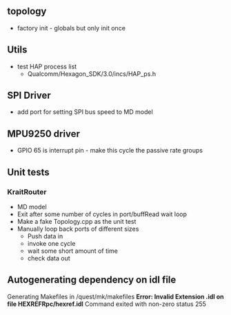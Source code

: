 ## topology
- factory init - globals but only init once

## Utils
- test HAP process list
    - Qualcomm/Hexagon_SDK/3.0/incs/HAP_ps.h

## SPI Driver
- add port for setting SPI bus speed to MD model

## MPU9250 driver
- GPIO 65 is interrupt pin - make this cycle the passive rate groups

## Unit tests

### KraitRouter
- MD model
- Exit after some number of cycles in port/buffRead wait loop
- Make a fake Topology.cpp as the unit test
- Manually loop back ports of different sizes
    - Push data in
    - invoke one cycle
    - wait some short amount of time
    - check data out

## Autogenerating dependency on idl file

Generating Makefiles in /quest/mk/makefiles
**Error: Invalid Extension .idl on file HEXREFRpc/hexref.idl**
Command exited with non-zero status 255
